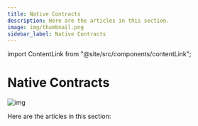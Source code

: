 ```yaml
---
title: Native Contracts
description: Here are the articles in this section.
image: img/thumbnail.png
sidebar_label: Native Contracts
---
```


import ContentLink from "@site/src/components/contentLink";

# Native Contracts

![img](/img/concepts/settlement-layer/native-contracts.svg)

Here are the articles in this section:

<div className="content-container">
<ContentLink title="The Attention Game" link="/concepts/settlement-layer/native-contracts/the-attention-game"/>
<ContentLink title="The Task Contract" link="/concepts/settlement-layer/native-contracts/the-task-contract"/>
</div>
